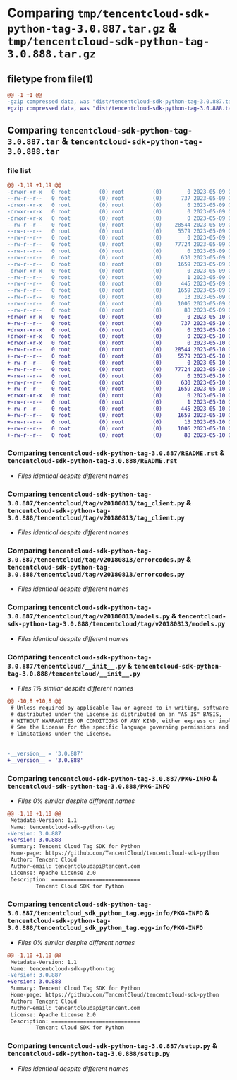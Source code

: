# Comparing `tmp/tencentcloud-sdk-python-tag-3.0.887.tar.gz` & `tmp/tencentcloud-sdk-python-tag-3.0.888.tar.gz`

## filetype from file(1)

```diff
@@ -1 +1 @@
-gzip compressed data, was "dist/tencentcloud-sdk-python-tag-3.0.887.tar", last modified: Tue May  9 03:15:27 2023, max compression
+gzip compressed data, was "dist/tencentcloud-sdk-python-tag-3.0.888.tar", last modified: Wed May 10 02:45:02 2023, max compression
```

## Comparing `tencentcloud-sdk-python-tag-3.0.887.tar` & `tencentcloud-sdk-python-tag-3.0.888.tar`

### file list

```diff
@@ -1,19 +1,19 @@
-drwxr-xr-x   0 root         (0) root         (0)        0 2023-05-09 03:15:27.000000 tencentcloud-sdk-python-tag-3.0.887/
--rw-r--r--   0 root         (0) root         (0)      737 2023-05-09 03:15:27.000000 tencentcloud-sdk-python-tag-3.0.887/README.rst
-drwxr-xr-x   0 root         (0) root         (0)        0 2023-05-09 03:15:27.000000 tencentcloud-sdk-python-tag-3.0.887/tencentcloud/
-drwxr-xr-x   0 root         (0) root         (0)        0 2023-05-09 03:15:27.000000 tencentcloud-sdk-python-tag-3.0.887/tencentcloud/tag/
-drwxr-xr-x   0 root         (0) root         (0)        0 2023-05-09 03:15:27.000000 tencentcloud-sdk-python-tag-3.0.887/tencentcloud/tag/v20180813/
--rw-r--r--   0 root         (0) root         (0)    28544 2023-05-09 03:15:27.000000 tencentcloud-sdk-python-tag-3.0.887/tencentcloud/tag/v20180813/tag_client.py
--rw-r--r--   0 root         (0) root         (0)     5579 2023-05-09 03:15:27.000000 tencentcloud-sdk-python-tag-3.0.887/tencentcloud/tag/v20180813/errorcodes.py
--rw-r--r--   0 root         (0) root         (0)        0 2023-05-09 03:15:27.000000 tencentcloud-sdk-python-tag-3.0.887/tencentcloud/tag/v20180813/__init__.py
--rw-r--r--   0 root         (0) root         (0)    77724 2023-05-09 03:15:27.000000 tencentcloud-sdk-python-tag-3.0.887/tencentcloud/tag/v20180813/models.py
--rw-r--r--   0 root         (0) root         (0)        0 2023-05-09 03:15:27.000000 tencentcloud-sdk-python-tag-3.0.887/tencentcloud/tag/__init__.py
--rw-r--r--   0 root         (0) root         (0)      630 2023-05-09 03:15:27.000000 tencentcloud-sdk-python-tag-3.0.887/tencentcloud/__init__.py
--rw-r--r--   0 root         (0) root         (0)     1659 2023-05-09 03:15:27.000000 tencentcloud-sdk-python-tag-3.0.887/PKG-INFO
-drwxr-xr-x   0 root         (0) root         (0)        0 2023-05-09 03:15:27.000000 tencentcloud-sdk-python-tag-3.0.887/tencentcloud_sdk_python_tag.egg-info/
--rw-r--r--   0 root         (0) root         (0)        1 2023-05-09 03:15:27.000000 tencentcloud-sdk-python-tag-3.0.887/tencentcloud_sdk_python_tag.egg-info/dependency_links.txt
--rw-r--r--   0 root         (0) root         (0)      445 2023-05-09 03:15:27.000000 tencentcloud-sdk-python-tag-3.0.887/tencentcloud_sdk_python_tag.egg-info/SOURCES.txt
--rw-r--r--   0 root         (0) root         (0)     1659 2023-05-09 03:15:27.000000 tencentcloud-sdk-python-tag-3.0.887/tencentcloud_sdk_python_tag.egg-info/PKG-INFO
--rw-r--r--   0 root         (0) root         (0)       13 2023-05-09 03:15:27.000000 tencentcloud-sdk-python-tag-3.0.887/tencentcloud_sdk_python_tag.egg-info/top_level.txt
--rw-r--r--   0 root         (0) root         (0)     1006 2023-05-09 03:15:27.000000 tencentcloud-sdk-python-tag-3.0.887/setup.py
--rw-r--r--   0 root         (0) root         (0)       88 2023-05-09 03:15:27.000000 tencentcloud-sdk-python-tag-3.0.887/setup.cfg
+drwxr-xr-x   0 root         (0) root         (0)        0 2023-05-10 02:45:02.000000 tencentcloud-sdk-python-tag-3.0.888/
+-rw-r--r--   0 root         (0) root         (0)      737 2023-05-10 02:45:02.000000 tencentcloud-sdk-python-tag-3.0.888/README.rst
+drwxr-xr-x   0 root         (0) root         (0)        0 2023-05-10 02:45:02.000000 tencentcloud-sdk-python-tag-3.0.888/tencentcloud/
+drwxr-xr-x   0 root         (0) root         (0)        0 2023-05-10 02:45:02.000000 tencentcloud-sdk-python-tag-3.0.888/tencentcloud/tag/
+drwxr-xr-x   0 root         (0) root         (0)        0 2023-05-10 02:45:02.000000 tencentcloud-sdk-python-tag-3.0.888/tencentcloud/tag/v20180813/
+-rw-r--r--   0 root         (0) root         (0)    28544 2023-05-10 02:45:02.000000 tencentcloud-sdk-python-tag-3.0.888/tencentcloud/tag/v20180813/tag_client.py
+-rw-r--r--   0 root         (0) root         (0)     5579 2023-05-10 02:45:02.000000 tencentcloud-sdk-python-tag-3.0.888/tencentcloud/tag/v20180813/errorcodes.py
+-rw-r--r--   0 root         (0) root         (0)        0 2023-05-10 02:45:02.000000 tencentcloud-sdk-python-tag-3.0.888/tencentcloud/tag/v20180813/__init__.py
+-rw-r--r--   0 root         (0) root         (0)    77724 2023-05-10 02:45:02.000000 tencentcloud-sdk-python-tag-3.0.888/tencentcloud/tag/v20180813/models.py
+-rw-r--r--   0 root         (0) root         (0)        0 2023-05-10 02:45:02.000000 tencentcloud-sdk-python-tag-3.0.888/tencentcloud/tag/__init__.py
+-rw-r--r--   0 root         (0) root         (0)      630 2023-05-10 02:45:02.000000 tencentcloud-sdk-python-tag-3.0.888/tencentcloud/__init__.py
+-rw-r--r--   0 root         (0) root         (0)     1659 2023-05-10 02:45:02.000000 tencentcloud-sdk-python-tag-3.0.888/PKG-INFO
+drwxr-xr-x   0 root         (0) root         (0)        0 2023-05-10 02:45:02.000000 tencentcloud-sdk-python-tag-3.0.888/tencentcloud_sdk_python_tag.egg-info/
+-rw-r--r--   0 root         (0) root         (0)        1 2023-05-10 02:45:02.000000 tencentcloud-sdk-python-tag-3.0.888/tencentcloud_sdk_python_tag.egg-info/dependency_links.txt
+-rw-r--r--   0 root         (0) root         (0)      445 2023-05-10 02:45:02.000000 tencentcloud-sdk-python-tag-3.0.888/tencentcloud_sdk_python_tag.egg-info/SOURCES.txt
+-rw-r--r--   0 root         (0) root         (0)     1659 2023-05-10 02:45:02.000000 tencentcloud-sdk-python-tag-3.0.888/tencentcloud_sdk_python_tag.egg-info/PKG-INFO
+-rw-r--r--   0 root         (0) root         (0)       13 2023-05-10 02:45:02.000000 tencentcloud-sdk-python-tag-3.0.888/tencentcloud_sdk_python_tag.egg-info/top_level.txt
+-rw-r--r--   0 root         (0) root         (0)     1006 2023-05-10 02:45:02.000000 tencentcloud-sdk-python-tag-3.0.888/setup.py
+-rw-r--r--   0 root         (0) root         (0)       88 2023-05-10 02:45:02.000000 tencentcloud-sdk-python-tag-3.0.888/setup.cfg
```

### Comparing `tencentcloud-sdk-python-tag-3.0.887/README.rst` & `tencentcloud-sdk-python-tag-3.0.888/README.rst`

 * *Files identical despite different names*

### Comparing `tencentcloud-sdk-python-tag-3.0.887/tencentcloud/tag/v20180813/tag_client.py` & `tencentcloud-sdk-python-tag-3.0.888/tencentcloud/tag/v20180813/tag_client.py`

 * *Files identical despite different names*

### Comparing `tencentcloud-sdk-python-tag-3.0.887/tencentcloud/tag/v20180813/errorcodes.py` & `tencentcloud-sdk-python-tag-3.0.888/tencentcloud/tag/v20180813/errorcodes.py`

 * *Files identical despite different names*

### Comparing `tencentcloud-sdk-python-tag-3.0.887/tencentcloud/tag/v20180813/models.py` & `tencentcloud-sdk-python-tag-3.0.888/tencentcloud/tag/v20180813/models.py`

 * *Files identical despite different names*

### Comparing `tencentcloud-sdk-python-tag-3.0.887/tencentcloud/__init__.py` & `tencentcloud-sdk-python-tag-3.0.888/tencentcloud/__init__.py`

 * *Files 1% similar despite different names*

```diff
@@ -10,8 +10,8 @@
 # Unless required by applicable law or agreed to in writing, software
 # distributed under the License is distributed on an "AS IS" BASIS,
 # WITHOUT WARRANTIES OR CONDITIONS OF ANY KIND, either express or implied.
 # See the License for the specific language governing permissions and
 # limitations under the License.
 
 
-__version__ = '3.0.887'
+__version__ = '3.0.888'
```

### Comparing `tencentcloud-sdk-python-tag-3.0.887/PKG-INFO` & `tencentcloud-sdk-python-tag-3.0.888/PKG-INFO`

 * *Files 0% similar despite different names*

```diff
@@ -1,10 +1,10 @@
 Metadata-Version: 1.1
 Name: tencentcloud-sdk-python-tag
-Version: 3.0.887
+Version: 3.0.888
 Summary: Tencent Cloud Tag SDK for Python
 Home-page: https://github.com/TencentCloud/tencentcloud-sdk-python
 Author: Tencent Cloud
 Author-email: tencentcloudapi@tencent.com
 License: Apache License 2.0
 Description: ============================
         Tencent Cloud SDK for Python
```

### Comparing `tencentcloud-sdk-python-tag-3.0.887/tencentcloud_sdk_python_tag.egg-info/PKG-INFO` & `tencentcloud-sdk-python-tag-3.0.888/tencentcloud_sdk_python_tag.egg-info/PKG-INFO`

 * *Files 0% similar despite different names*

```diff
@@ -1,10 +1,10 @@
 Metadata-Version: 1.1
 Name: tencentcloud-sdk-python-tag
-Version: 3.0.887
+Version: 3.0.888
 Summary: Tencent Cloud Tag SDK for Python
 Home-page: https://github.com/TencentCloud/tencentcloud-sdk-python
 Author: Tencent Cloud
 Author-email: tencentcloudapi@tencent.com
 License: Apache License 2.0
 Description: ============================
         Tencent Cloud SDK for Python
```

### Comparing `tencentcloud-sdk-python-tag-3.0.887/setup.py` & `tencentcloud-sdk-python-tag-3.0.888/setup.py`

 * *Files identical despite different names*

